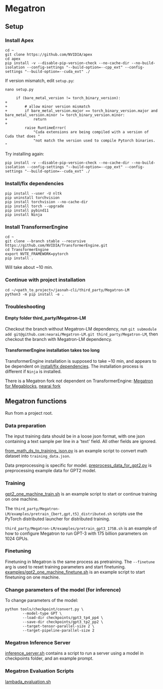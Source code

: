 # Megatron

## Setup

### Install Apex

```
cd ~
git clone https://github.com/NVIDIA/apex
cd apex
pip install -v --disable-pip-version-check --no-cache-dir --no-build-isolation --config-settings "--build-option=--cpp_ext" --config-settings "--build-option=--cuda_ext" ./
```

If version mismatch, edit `setup.py`:

```
nano setup.py
```

```
     if (bare_metal_version != torch_binary_version):
+
+        # allow minor version mismatch
+        if bare_metal_version.major == torch_binary_version.major and bare_metal_version.minor != torch_binary_version.minor:
+            return
+
         raise RuntimeError(
             "Cuda extensions are being compiled with a version of Cuda that does "
             "not match the version used to compile Pytorch binaries.  "
```

Try installing again:

```
pip install -v --disable-pip-version-check --no-cache-dir --no-build-isolation --config-settings "--build-option=--cpp_ext" --config-settings "--build-option=--cuda_ext" ./
```

### Install/fix dependencies

```
pip install --user -U nltk
pip uninstall torchvision
pip install torchvision --no-cache-dir
pip install torch --upgrade
pip install pybind11
pip install Ninja
```

### Install TransformerEngine

```
cd ~
git clone --branch stable --recursive https://github.com/NVIDIA/TransformerEngine.git
cd TransformerEngine
export NVTE_FRAMEWORK=pytorch
pip install .
```

Will take about ~10 min.

### Continue with project installation

```
cd ~/<path_to_project>/jasnah-cli/third_party/Megatron-LM
python3 -m pip install -e .
```

### Troubleshooting

#### Empty folder third_party/Megatron-LM

Checkout the branch without Megatron-LM dependency, run `git submodule add git@github.com:nearai/Megatron-LM.git third_party/Megatron-LM`, then checkout the branch with Megatron-LM dependency.

#### TransformerEngine installation takes too long

TransformerEngine installation is supposed to take ~10 min, and appears to be dependent on [install/fix dependencies](#installfix-dependencies). The installation process is different if `Ninja` is installed.

There is a Megatron fork not dependent on TransformerEngine: [Megatron for Megablocks](https://github.com/stanford-futuredata/Megatron-LM/tree/3a9e3d8de308e6f6398b59d16a8bd7177374f121), [nearai fork](https://github.com/nearai/Megatron-LM-for-MegaBlocks)

## Megatron functions

Run from a project root.

### Data preparation

The input training data should be in a loose json format, with one json containing a text sample per line in a 'text' field. All other fields are ignored.

[from_math_ds_to_training_json.py](from_math_ds_to_training_json.py) is an example script to convert math dataset into `training_data.json`.

Data preprocessing is specific for model. [preprocess_data_for_gpt2.py](preprocess_data_for_gpt2.py) is preprocessing example data for GPT2 model.

### Training

[gpt2_one_machine_train.sh](gpt2_one_machine_train.sh) is an example script to start or continue training on one machine.

The `third_party/Megatron-LM/examples/pretrain_{bert,gpt,t5}_distributed.sh` scripts use the PyTorch distributed launcher for distributed training.

`third_party/Megatron-LM/examples/pretrain_gpt3_175B.sh` is an example of how to configure Megatron to run GPT-3 with 175 billion parameters on 1024 GPUs.

### Finetuning

Finetuning in Megatron is the same process as pretraining. The `--finetune` arg is used to reset training parameters and start finetuning. [examples/gpt2_one_machine_finetune.sh](examples/gpt2_one_machine_finetune.sh) is an example script to start finetuning on one machine.

### Change parameters of the model (for inference)

To change parameters of the model:

```
python tools/checkpoint/convert.py \
        --model-type GPT \
        --load-dir checkpoints/gpt3_tp4_pp4 \
        --save-dir checkpoints/gpt3_tp2_pp2 \
        --target-tensor-parallel-size 2 \
        --target-pipeline-parallel-size 2
```

### Megatron Inference Server

[inference_server.sh](inference_server.sh) contains a script to run a server using a model in checkpoints folder, and an example prompt.

### Megatron Evaluation Scripts

[lambada_evaluation.sh](lambada_evaluation.sh)
